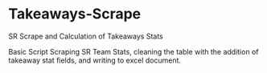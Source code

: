 # Takeaways-Scrape
SR Scrape and Calculation of Takeaways Stats

Basic Script Scraping SR Team Stats, cleaning the table with the addition of takeaway stat fields, and writing to excel document.
